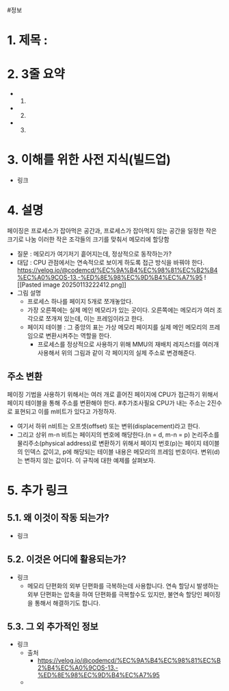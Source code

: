 #정보
# 1. 제목 :

# 2. 3줄 요약
- 1.
- 2.
- 3.
# 3. 이해를 위한 사전 지식(빌드업)
- 링크
# 4. 설명

페이징은 프로세스가 잡아먹은 공간과, 프로세스가 잡아먹지 않는 공간을 일정한 작은 크기로 나눔
이러한 작은 조각들의 크기를 맞춰서 메모리에 할당함

- 질문 : 메모리가 여기저기 흩어지는데, 정상적으로 동작하는가?
- 대답 : CPU 관점에서는 연속적으로 보이게 하도록 접근 방식을 바꿔야 한다.
https://velog.io/@codemcd/%EC%9A%B4%EC%98%81%EC%B2%B4%EC%A0%9COS-13.-%ED%8E%98%EC%9D%B4%EC%A7%95
![[Pasted image 20250113222412.png]]
- 그림 설명
	- 프로세스 하나를 페이지 5개로 쪼개놓았다.
	- 가장 오른쪽에는 실제 메인 메모리가 있는 곳이다. 오른쪽에는 메모리가 여러 조각으로 쪼개져 있는데, 이는 프레임이라고 한다.
	- 페이지 테이블 : 그 중앙의 표는 가상 메모리 페이지를 실제 메인 메모리의 프레임으로 변환시켜주는 역할을 한다.
		- 프로세스를 정상적으로 사용하기 위해 MMU의 재배치 레지스터를 여러개 사용해서 위의 그림과 같이 각 페이지의 실제 주소로 변경해준다.
## 주소 변환
페이징 기법을 사용하기 위해서는 여러 개로 흩어진 페이지에 CPU가 접근하기 위해서 페이지 테이블을 통해 주소를 변환해야 한다.
#추가조사필요 
CPU가 내는 주소는 2진수로 표현되고 이를 m비트가 있다고 가정하자.
- 여기서 하위 n비트는 오프셋(offset) 또는 변위(displacement)라고 한다.
- 그리고 상위 m-n 비트는 페이지의 번호에 해당한다.(n = d, m-n = p)
논리주소를 물리주소(physical address)로 변환하기 위해서 페이지 번호(p)는 페이지 테이블의 인덱스 값이고, p에 해당되는 테이블 내용은 메모리의 프레임 번호이다. 변위(d)는 변하지 않는 값이다. 이 규칙에 대한 예제를 살펴보자.



# 5. 추가 링크

## 5.1. 왜 이것이 작동 되는가?
- 링크
## 5.2. 이것은 어디에 활용되는가?
- 링크
	- 메모리 단편화의 외부 단편화를 극복하는데 사용합니다. 연속 할당시 발생하는 외부 단편화는 압축을 하여 단편화를 극복할수도 있지만, 불연속 할당인 페이징을 통해서 해결하기도 합니다.
## 5.3. 그 외 추가적인 정보
- 링크
	- 출처
		- https://velog.io/@codemcd/%EC%9A%B4%EC%98%81%EC%B2%B4%EC%A0%9COS-13.-%ED%8E%98%EC%9D%B4%EC%A7%95
	- 